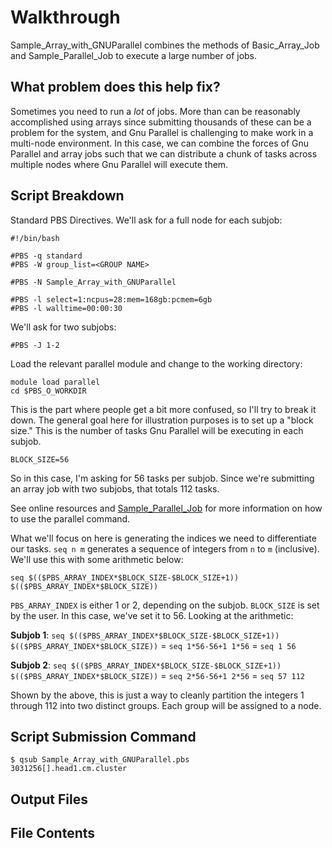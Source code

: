 # Walkthrough 

Sample_Array_with_GNUParallel combines the methods of Basic_Array_Job and Sample_Parallel_Job to execute a large number of jobs.

## What problem does this help fix?

Sometimes you need to run a _lot_ of jobs. More than can be reasonably accomplished using arrays since submitting thousands of these can be a problem for the system, and Gnu Parallel is challenging to make work in a multi-node environment. In this case, we can combine the forces of Gnu Parallel and array jobs such that we can distribute a chunk of tasks across multiple nodes where Gnu Parallel will execute them. 

## Script Breakdown

Standard PBS Directives. We'll ask for a full node for each subjob:

```
#!/bin/bash

#PBS -q standard
#PBS -W group_list=<GROUP NAME>

#PBS -N Sample_Array_with_GNUParallel

#PBS -l select=1:ncpus=28:mem=168gb:pcmem=6gb
#PBS -l walltime=00:00:30
```

We'll ask for two subjobs:

```
#PBS -J 1-2
```

Load the relevant parallel module and change to the working directory:

```
module load parallel
cd $PBS_O_WORKDIR
```

This is the part where people get a bit more confused, so I'll try to break it down. The general goal here for illustration purposes is to set up a "block size." This is the number of tasks Gnu Parallel will be executing in each subjob. 

```
BLOCK_SIZE=56
```

So in this case, I'm asking for 56 tasks per subjob. Since we're submitting an array job with two subjobs, that totals 112 tasks. 

See online resources and [Sample_Parallel_Job](https://github.com/SaraMWillis/HPC_Examples/tree/master/PBS_Array_Jobs/Sample_Parallel_Job) for more information on how to use the parallel command. 

What we'll focus on here is generating the indices we need to differentiate our tasks. ```seq n m``` generates a sequence of integers from ```n``` to ```m``` (inclusive). We'll use this with some arithmetic below:

```
seq $(($PBS_ARRAY_INDEX*$BLOCK_SIZE-$BLOCK_SIZE+1)) $(($PBS_ARRAY_INDEX*$BLOCK_SIZE))
```

```PBS_ARRAY_INDEX``` is either 1 or 2, depending on the subjob. ```BLOCK_SIZE``` is set by the user. In this case, we've set it to 56. Looking at the arithmetic:

**Subjob 1**:
```seq $(($PBS_ARRAY_INDEX*$BLOCK_SIZE-$BLOCK_SIZE+1)) $(($PBS_ARRAY_INDEX*$BLOCK_SIZE))``` = ```seq 1*56-56+1 1*56``` = ```seq 1 56```

**Subjob 2**:
```seq $(($PBS_ARRAY_INDEX*$BLOCK_SIZE-$BLOCK_SIZE+1)) $(($PBS_ARRAY_INDEX*$BLOCK_SIZE))``` = ```seq 2*56-56+1 2*56``` = ```seq 57 112```

Shown by the above, this is just a way to cleanly partition the integers 1 through 112 into two distinct groups. Each group will be assigned to a node.

## Script Submission Command

```
$ qsub Sample_Array_with_GNUParallel.pbs 
3031256[].head1.cm.cluster
```

## Output Files


## File Contents

